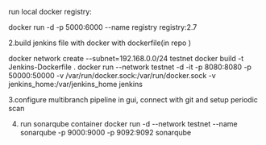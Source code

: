 

run local docker registry:

docker run -d -p 5000:6000 --name registry registry:2.7


2.build jenkins file with docker with dockerfile(in repo )

docker network create --subnet=192.168.0.0/24 testnet
docker build -t Jenkins-Dockerfile .
docker run --network testnet -d -it -p 8080:8080 -p 50000:50000 -v /var/run/docker.sock:/var/run/docker.sock -v jenkins_home:/var/jenkins_home jenkins

3.configure multibranch pipeline in gui, connect with git and setup periodic scan

4. run sonarqube container
docker run -d --network testnet --name sonarqube -p 9000:9000 -p 9092:9092 sonarqube




